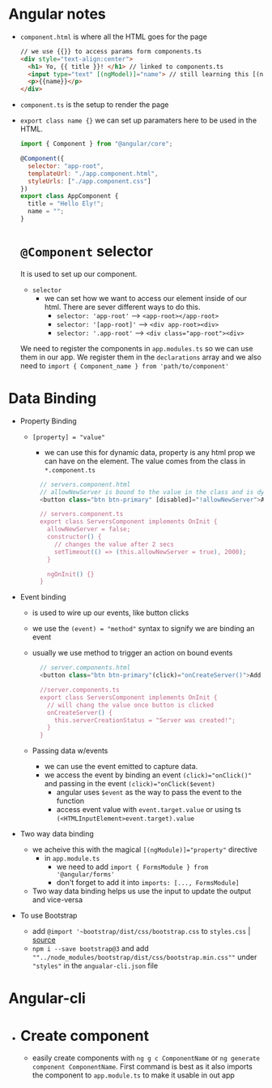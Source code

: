 # Angular notes

* `component.html` is where all the HTML goes for the page
  ```html
  // we use {{}} to access params form components.ts
  <div style="text-align:center">
    <h1> Yo, {{ title }}! </h1> // linked to components.ts
    <input type="text" [(ngModel)]="name"> // still learning this [(ngModel)]
    <p>{{name}}</p>
  </div>
  ```
* `component.ts` is the setup to render the page

* `export class name {}` we can set up paramaters here to be used in the HTML.

  ```javascript
  import { Component } from "@angular/core";

  @Component({
    selector: "app-root",
    templateUrl: "./app.component.html",
    styleUrls: ["./app.component.css"]
  })
  export class AppComponent {
    title = "Hello Ely!";
    name = "";
  }
  ```

  # `@Component` selector

  It is used to set up our component.

  * `selector`
    * we can set how we want to access our element inside of our html. There are sever different ways to do this.
      * `selector: 'app-root'` --> `<app-root></app-root>`
      * `selector: '[app-root]'` --> `<div app-root><div>`
      * `selector: '.app-root'` --> `<div class="app-root"><div>`

  We need to register the components in `app.modules.ts` so we can use them in our app. We register them in the `declarations` array and we also need to `import { Component_name } from 'path/to/component'`

# Data Binding

* Property Binding

  * `[property] = "value"`

    * we can use this for dynamic data, property is any html prop we can have on the element. The value comes from the class in `*.component.ts`

    ```javascript
      // servers.component.html
      // allowNewServer is bound to the value in the class and is dynamic
      <button class="btn btn-primary" [disabled]="!allowNewServer">Add Server<\/button>

      // servers.component.ts
      export class ServersComponent implements OnInit {
        allowNewServer = false;
        constructor() {
          // changes the value after 2 secs
          setTimeout(() => (this.allowNewServer = true), 2000);
        }

        ngOnInit() {}
      }
    ```

* Event binding

  * is used to wire up our events, like button clicks
  * we use the `(event) = "method"` syntax to signify we are binding an event
  * usually we use method to trigger an action on bound events

    ```javascript
      // server.components.html
      <button class="btn btn-primary"(click)="onCreateServer()">Add Server<\/button>

      //server.components.ts
      export class ServersComponent implements OnInit {
        // will chang the value once button is clicked
        onCreateServer() {
          this.serverCreationStatus = "Server was created!";
        }
      }
    ```

  * Passing data w/events
    * we can use the event emitted to capture data.
    * we access the event by binding an event `(click)="onClick()"` and passing in the event `(click)="onClick($event)`
      * angular uses `$event` as the way to pass the event to the function
      * access event value with `event.target.value` or using ts `(<HTMLInputElement>event.target).value`

* Two way data binding

  * we acheive this with the magical `[(ngModule)]="property"` directive
    * in `app.module.ts`
      * we need to add `import { FormsModule } from '@angular/forms'`
      * don't forget to add it into `imports: [..., FormsModule]`
  * Two way data binding helps us use the input to update the output and vice-versa

* To use Bootstrap
  * add `@import '~bootstrap/dist/css/bootstrap.css` to `styles.css` | [source](https://medium.com/codingthesmartway-com-blog/building-an-angular-5-project-with-bootstrap-4-and-firebase-4504ff7717c1)
  * `npm i --save bootstrap@3` and add `""../node_modules/bootstrap/dist/css/bootstrap.min.css""` under `"styles"` in the `angualar-cli.json` file

# Angular-cli

* # Create component
  * easily create components with `ng g c ComponentName` or `ng generate component ComponentName`. First command is best as it also imports the component to `app.module.ts` to make it usable in out app
